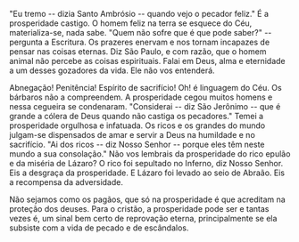 
"Eu tremo -- dizia Santo Ambrósio -- quando vejo o pecador feliz." É a prosperidade castigo. O homem feliz na terra se esquece do Céu, materializa-se, nada sabe. "Quem não sofre que é que pode saber?" -- pergunta a Escritura. Os prazeres enervam e nos tornam incapazes de pensar nas coisas eternas. Diz São Paulo, e com razão, que o homem animal não percebe as coisas espirituais. Falai em Deus, alma e eternidade a um desses gozadores da vida. Ele não vos entenderá.

Abnegação! Penitência! Espírito de sacrifício! Oh! é linguagem do Céu. Os bárbaros não a compreendem. A prosperidade cegou muitos homens e nessa cegueira se condenaram. "Considerai -- diz São Jerônimo -- que é grande a cólera de Deus quando não castiga os pecadores." Temei a prosperidade orgulhosa e infatuada. Os ricos e os grandes do mundo julgam-se dispensados de amar e servir a Deus na humildade e no sacrifício. "Ai dos ricos -- diz Nosso Senhor -- porque eles têm neste mundo a sua consolação." Não vos lembrais da prosperidade do rico epulão e da miséria de Lázaro? O rico foi sepultado no Inferno, diz Nosso Senhor. Eis a desgraça da prosperidade. E Lázaro foi levado ao seio de Abraão. Eis a recompensa da adversidade.

Não sejamos como os pagãos, que só na prosperidade é que acreditam na proteção dos deuses. Para o cristão, a prosperidade pode ser e tantas vezes é, um sinal bem certo de reprovação eterna, principalmente se ela subsiste com a vida de pecado e de escândalos.

